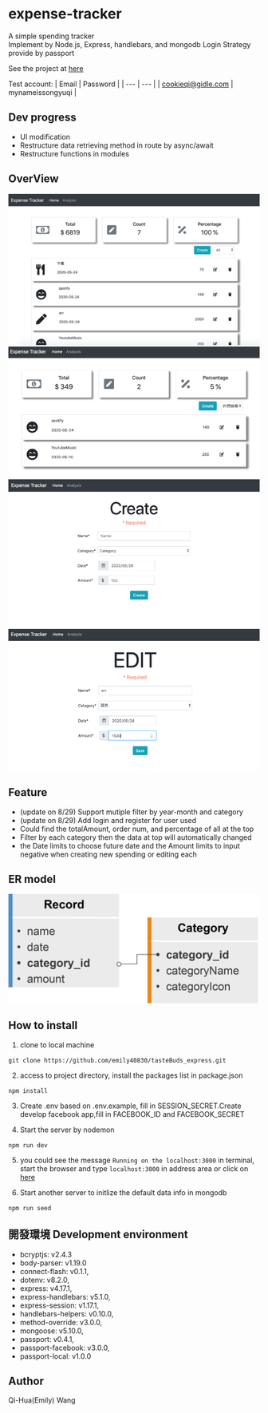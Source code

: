 # expense-tracker

A simple spending tracker  
Implement by Node.js, Express, handlebars, and mongodb
Login Strategy provide by passport

See the project at [here](https://hidden-wave-12849.herokuapp.com/)

Test account:
| Email | Password |
| --- | --- |
| cookieqi@gidle.com | mynameissongyuqi |

## Dev progress

- UI modification
- Restructure data retrieving method in route by async/await
- Restructure functions in modules

## OverView

![](https://github.com/emily40830/expense-tracker/blob/master/public/img/cover.png)
![](https://github.com/emily40830/expense-tracker/blob/master/public/img/filter.png)
![](https://github.com/emily40830/expense-tracker/blob/master/public/img/create.png)
![](https://github.com/emily40830/expense-tracker/blob/master/public/img/edit.png)

## Feature

- (update on 8/29) Support mutiple filter by year-month and category
- (update on 8/29) Add login and register for user used
- Could find the totalAmount, order num, and percentage of all at the top
- Filter by each category then the data at top will automatically changed
- the Date limits to choose future date and the Amount limits to input negative when creating new spending or editing each

## ER model

![](https://github.com/emily40830/expense-tracker/blob/master/public/img/ER-model.png)

## How to install

1. clone to local machine

```
git clone https://github.com/emily40830/tasteBuds_express.git
```

2. access to project directory, install the packages list in package.json

```
npm install
```

3. Create .env based on .env.example, fill in SESSION_SECRET.Create develop facebook app,fill in FACEBOOK_ID and FACEBOOK_SECRET

4. Start the server by nodemon

```
npm run dev
```

5. you could see the message `Running on the localhost:3000` in terminal, start the browser and type `localhost:3000` in address area or click on [here](http://localhost:3000)

6. Start another server to initlize the default data info in mongodb

```
npm run seed
```

## 開發環境 Development environment

- bcryptjs: v2.4.3
- body-parser: v1.19.0
- connect-flash: v0.1.1,
- dotenv: v8.2.0,
- express: v4.17.1,
- express-handlebars: v5.1.0,
- express-session: v1.17.1,
- handlebars-helpers: v0.10.0,
- method-override: v3.0.0,
- mongoose: v5.10.0,
- passport: v0.4.1,
- passport-facebook: v3.0.0,
- passport-local: v1.0.0

## Author

Qi-Hua(Emily) Wang
